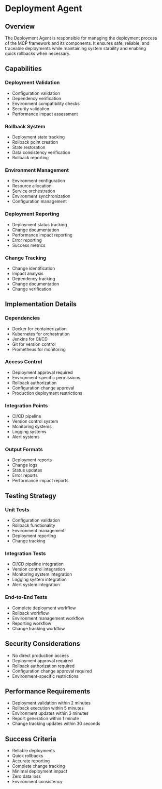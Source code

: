 # Deployment Agent

## Overview
The Deployment Agent is responsible for managing the deployment process of the MCP framework and its components. It ensures safe, reliable, and traceable deployments while maintaining system stability and enabling quick rollbacks when necessary.

## Capabilities

### Deployment Validation
- Configuration validation
- Dependency verification
- Environment compatibility checks
- Security validation
- Performance impact assessment

### Rollback System
- Deployment state tracking
- Rollback point creation
- State restoration
- Data consistency verification
- Rollback reporting

### Environment Management
- Environment configuration
- Resource allocation
- Service orchestration
- Environment synchronization
- Configuration management

### Deployment Reporting
- Deployment status tracking
- Change documentation
- Performance impact reporting
- Error reporting
- Success metrics

### Change Tracking
- Change identification
- Impact analysis
- Dependency tracking
- Change documentation
- Change verification

## Implementation Details

### Dependencies
- Docker for containerization
- Kubernetes for orchestration
- Jenkins for CI/CD
- Git for version control
- Prometheus for monitoring

### Access Control
- Deployment approval required
- Environment-specific permissions
- Rollback authorization
- Configuration change approval
- Production deployment restrictions

### Integration Points
- CI/CD pipeline
- Version control system
- Monitoring systems
- Logging systems
- Alert systems

### Output Formats
- Deployment reports
- Change logs
- Status updates
- Error reports
- Performance impact reports

## Testing Strategy

### Unit Tests
- Configuration validation
- Rollback functionality
- Environment management
- Deployment reporting
- Change tracking

### Integration Tests
- CI/CD pipeline integration
- Version control integration
- Monitoring system integration
- Logging system integration
- Alert system integration

### End-to-End Tests
- Complete deployment workflow
- Rollback workflow
- Environment management workflow
- Reporting workflow
- Change tracking workflow

## Security Considerations
- No direct production access
- Deployment approval required
- Rollback authorization required
- Configuration change approval required
- Environment-specific restrictions

## Performance Requirements
- Deployment validation within 2 minutes
- Rollback execution within 5 minutes
- Environment updates within 3 minutes
- Report generation within 1 minute
- Change tracking updates within 30 seconds

## Success Criteria
- Reliable deployments
- Quick rollbacks
- Accurate reporting
- Complete change tracking
- Minimal deployment impact
- Zero data loss
- Environment consistency 